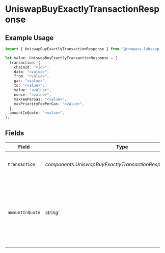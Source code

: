 # UniswapBuyExactlyTransactionResponse

## Example Usage

```typescript
import { UniswapBuyExactlyTransactionResponse } from "@compass-labs/api-sdk/models/components";

let value: UniswapBuyExactlyTransactionResponse = {
  transaction: {
    chainId: "<id>",
    data: "<value>",
    from: "<value>",
    gas: "<value>",
    to: "<value>",
    value: "<value>",
    nonce: "<value>",
    maxFeePerGas: "<value>",
    maxPriorityFeePerGas: "<value>",
  },
  amountInQuote: "<value>",
};
```

## Fields

| Field                                                                                                                                                                                                      | Type                                                                                                                                                                                                       | Required                                                                                                                                                                                                   | Description                                                                                                                                                                                                |
| ---------------------------------------------------------------------------------------------------------------------------------------------------------------------------------------------------------- | ---------------------------------------------------------------------------------------------------------------------------------------------------------------------------------------------------------- | ---------------------------------------------------------------------------------------------------------------------------------------------------------------------------------------------------------- | ---------------------------------------------------------------------------------------------------------------------------------------------------------------------------------------------------------- |
| `transaction`                                                                                                                                                                                              | *components.UniswapBuyExactlyTransactionResponseTransaction*                                                                                                                                               | :heavy_check_mark:                                                                                                                                                                                         | The unsigned transaction data. User must sign and broadcast to network.                                                                                                                                    |
| `amountInQuote`                                                                                                                                                                                            | *string*                                                                                                                                                                                                   | :heavy_check_mark:                                                                                                                                                                                         | The estimated amount in for the transaction. The actual input amount for this transaction is guaranteed be within the acceptable threshold, defined by the `max_slippage_percent`, relative to this quote. |